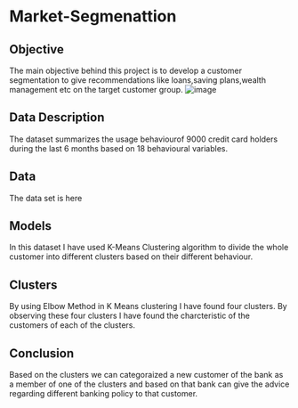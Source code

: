 # Market-Segmenattion


## Objective
The main objective behind this project is to develop a customer segmentation to give recommendations like loans,saving plans,wealth management etc on the target customer group.
![image](https://user-images.githubusercontent.com/104322562/210773421-126a78ea-14f3-459c-a277-cf546675f8db.png)



## Data Description
The dataset summarizes the usage behaviourof 9000 credit card holders during the last 6 months based on 18 behavioural variables.


## Data
The data set is here


## Models
In this dataset I have used K-Means Clustering algorithm to divide the whole customer into different clusters based on their different behaviour.


## Clusters
By using Elbow Method in K Means clustering I have found four clusters. By observing these four clusters I have found the charcteristic of the customers of each of the clusters.


## Conclusion
Based on the clusters we can categoraized a new customer of the bank as a member of one of the clusters and based on that bank can give the advice regarding different banking policy to that customer.  
